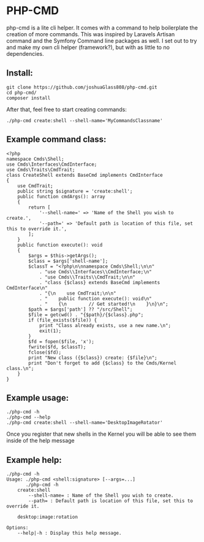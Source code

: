 # PHP-CMD
php-cmd is a lite cli helper. It comes with a command to help boilerplate the creation of more commands.
This was inspired by Laravels Artisan command and the Symfony Command line packages as well. I set out to
try and make my own cli helper (framework?), but with as little to no dependencies.

## Install:
```
git clone https://github.com/joshuaGlass808/php-cmd.git
cd php-cmd/
composer install
```

After that, feel free to start creating commands:
```
./php-cmd create:shell --shell-name='MyCommandsClassname'
```

## Example command class:
```
<?php
namespace Cmds\Shell;
use Cmds\Interfaces\CmdInterface;
use Cmds\Traits\CmdTrait;
class CreateShell extends BaseCmd implements CmdInterface
{
    use CmdTrait;
    public string $signature = 'create:shell';
    public function cmdArgs(): array
    {
        return [
            '--shell-name=' => 'Name of the Shell you wish to create.',
            '--path=' => 'Default path is location of this file, set this to override it.',
        ];
    }
    public function execute(): void
    {
        $args = $this->getArgs();
        $class = $args['shell-name'];
        $classT = "<?php\n\nnamespace Cmds\Shell;\n\n"
            . "use Cmds\\Interfaces\\CmdInterface;\n"
            . "use Cmds\\Traits\\CmdTrait;\n\n"
            . "class {$class} extends BaseCmd implements CmdInterface\n"
            . "{\n    use CmdTrait;\n\n"
            . "    public function execute(): void\n"
            . "    {\n        // Get started!\n    }\n}\n";
        $path = $args['path'] ?? "/src/Shell";
        $file = getcwd() . "{$path}/{$class}.php";
        if (file_exists($file)) {
            print "Class already exists, use a new name.\n";
            exit(1);
        }
        $fd = fopen($file, 'x');
        fwrite($fd, $classT);
        fclose($fd);
        print "New class ({$class}) create: {$file}\n";
        print "Don't forget to add {$class} to the Cmds/Kernel class.\n";
    }
}
```

## Example usage:
```
./php-cmd -h
./php-cmd --help
./php-cmd create:shell --shell-name='DesktopImageRotator'

```
Once you register that new shells in the Kernel you will be able to see them inside of the help message

## Example help:
```
./php-cmd -h
Usage: ./php-cmd <shell:signature> [--args=...]
       ./php-cmd -h
    create:shell
        --shell-name= : Name of the Shell you wish to create.
        --path= : Default path is location of this file, set this to override it.

    desktop:image:rotation

Options:
    --help|-h : Display this help message.
```
